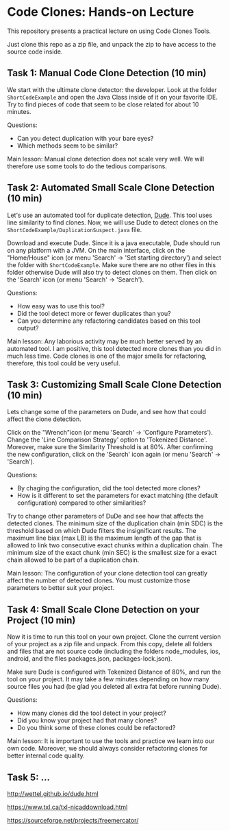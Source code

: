 # Code Clones: Hands-on Lecture

This repository presents a practical lecture on using Code Clones Tools. 

Just clone this repo as a zip file, and unpack the zip to have access to the source code inside. 

## Task 1: Manual Code Clone Detection (10 min)

We start with the ultimate clone detector: the developer. Look at the folder `ShortCodeExample` and open the Java Class inside of it on your favorite IDE. Try to find pieces of code that seem to be close related for about 10 minutes. 

Questions:
- Can you detect duplication with your bare eyes?
- Which methods seem to be similar?

Main lesson: Manual clone detection does not scale very well. We will therefore use some tools to do the tedious comparisons.

## Task 2: Automated Small Scale Clone Detection (10 min)

Let's use an automated tool for duplicate detection, [Dude](http://wettel.github.io/dude.html). This tool uses line similarity to find clones. 
Now, we will use Dude to detect clones on the `ShortCodeExample/DuplicationSuspect.java` file. 

Download and execute Dude. Since it is a java executable, Dude should run on any platform with a JVM. On the main interface, click on the "Home/House" icon (or menu 'Search' -> 'Set starting directory') and select the folder with `ShortCodeExample`. Make sure there are no other files in this folder otherwise Dude will also try to detect clones on them. Then click on the 'Search' icon (or menu 'Search' -> 'Search').

Questions:
- How easy was to use this tool?
- Did the tool detect more or fewer duplicates than you?
- Can you determine any refactoring candidates based on this tool output?

Main lesson: Any laborious activity may be much better served by an automated tool. I am positive, this tool detected more clones than you did in much less time. Code clones is one of the major smells for refactoring, therefore, this tool could be very useful.

## Task 3: Customizing Small Scale Clone Detection (10 min)

Lets change some of the parameters on Dude, and see how that could affect the clone detection.

Click on the "Wrench"icon (or menu 'Search' -> 'Configure Parameters'). Change the 'Line Comparison Strategy' option to 'Tokenized Distance'. Moreover, make sure the Similarity Threshold is at 80%. After confirming the new configuration, click on the 'Search' icon again (or menu 'Search' -> 'Search'). 

Questions:
- By chaging the configuration, did the tool detected more clones?
- How is it different to set the parameters for exact matching (the default configuration) compared to other similarities? 

Try to change other parameters of DuDe and see how that affects the detected clones. The minimum size of the duplication chain (min SDC) is the threshold based on which Dude filters the insignificant results. The maximum line biax (max LB) is the maximum length of the gap that is allowed to link two consecutive exact chunks within a duplication chain. The minimum size of the exact chunk (min SEC) is the smallest size for a exact chain allowed to be part of a duplication chain.

Main lesson: The configuration of your clone detection tool can greatly affect the number of detected clones. You must customize those parameters to better suit your project.

## Task 4: Small Scale Clone Detection on your Project (10 min)

Now it is time to run this tool on your own project. Clone the current version of your project as a zip file and unpack. From this copy, delete all folders and files that are not source code (including the folders node_modules, ios, android, and the files packages.json, packages-lock.json). 

Make sure Dude is configured with Tokenized Distance of 80%, and run the tool on your project. It may take a few minutes depending on how many source files you had (be glad you deleted all extra fat before running Dude).

Questions:
- How many clones did the tool detect in your project?
- Did you know your project had that many clones?
- Do you think some of these clones could be refactored?

Main lesson: It is important to use the tools and practice we learn into our own code. Moreover, we should always consider refactoring clones for better internal code quality.

## Task 5: ...

http://wettel.github.io/dude.html

https://www.txl.ca/txl-nicaddownload.html

https://sourceforge.net/projects/freemercator/
